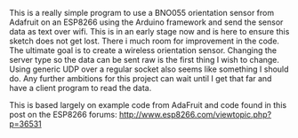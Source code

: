 This is a really simple program to use a BNO055 orientation sensor from Adafruit on an ESP8266 using the Arduino framework and send the sensor data as text over wifi.
This is in an early stage now and is here to ensure this sketch does not get lost. There i much room for improvement in the code.
The ultimate goal is to create a wireless orientation sensor.
Changing the server type so the data can be sent raw is the first thing I wish to change.
Using generic UDP over a regular socket also seems like something I should do.
Any further ambitions for this project can wait until I get that far and have a client program to read the data.

This is based largely on example code from AdaFruit and code found in this post on the ESP8266 forums: http://www.esp8266.com/viewtopic.php?p=36531